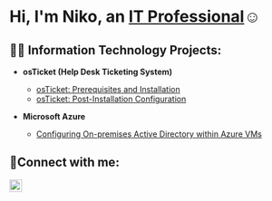 <h1>Hi, I'm  Niko, an <a href="https://linkedin.com/in/">IT Professional</a>☺</h1>

<h2>👨‍💻 Information Technology Projects:</h2>

- <b>osTicket (Help Desk Ticketing System)</b>
  - [osTicket: Prerequisites and Installation](https://github.com/NikoStephensIT/osTicket-Prereqs)
  - [osTicket: Post-Installation Configuration](https://github.com/NikoStephensIT/post-install-config)

- <b>Microsoft Azure</b>
  - [Configuring On-premises Active Directory within Azure VMs](https://github.com/NikoStephensIT/Configuring-On-premises-Active-Directory-within-Azure-VMs)

<h2>🤳Connect with me:</h2>


[<img align="left" alt="Josh | LinkedIn" width="22px" src="https://cdn.jsdelivr.net/npm/simple-icons@v3/icons/linkedin.svg" />][linkedin]



[linkedin]: https://linkedin.com/in/
